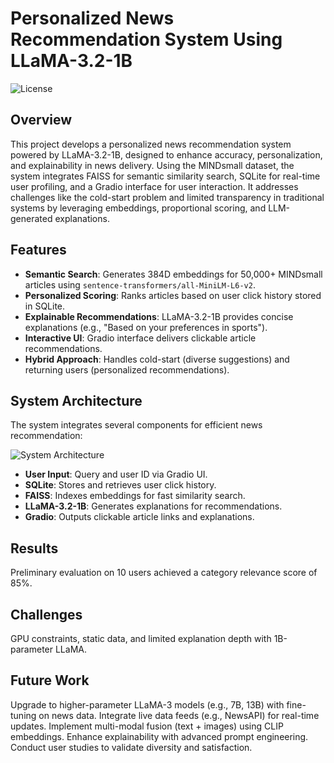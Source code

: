 # Personalized News Recommendation System Using LLaMA-3.2-1B

![License](https://img.shields.io/badge/license-MIT-blue.svg)

## Overview
This project develops a personalized news recommendation system powered by LLaMA-3.2-1B, designed to enhance accuracy, personalization, and explainability in news delivery. Using the MINDsmall dataset, the system integrates FAISS for semantic similarity search, SQLite for real-time user profiling, and a Gradio interface for user interaction. It addresses challenges like the cold-start problem and limited transparency in traditional systems by leveraging embeddings, proportional scoring, and LLM-generated explanations.

## Features
- **Semantic Search**: Generates 384D embeddings for 50,000+ MINDsmall articles using `sentence-transformers/all-MiniLM-L6-v2`.
- **Personalized Scoring**: Ranks articles based on user click history stored in SQLite.
- **Explainable Recommendations**: LLaMA-3.2-1B provides concise explanations (e.g., "Based on your preferences in sports").
- **Interactive UI**: Gradio interface delivers clickable article recommendations.
- **Hybrid Approach**: Handles cold-start (diverse suggestions) and returning users (personalized recommendations).

## System Architecture
The system integrates several components for efficient news recommendation:

![System Architecture](system_architecture.png)

- **User Input**: Query and user ID via Gradio UI.
- **SQLite**: Stores and retrieves user click history.
- **FAISS**: Indexes embeddings for fast similarity search.
- **LLaMA-3.2-1B**: Generates explanations for recommendations.
- **Gradio**: Outputs clickable article links and explanations.
 
## Results
Preliminary evaluation on 10 users achieved a category relevance score of 85%.

## Challenges 
GPU constraints, static data, and limited explanation depth with 1B-parameter LLaMA.

## Future Work
Upgrade to higher-parameter LLaMA-3 models (e.g., 7B, 13B) with fine-tuning on news data.
Integrate live data feeds (e.g., NewsAPI) for real-time updates.
Implement multi-modal fusion (text + images) using CLIP embeddings.
Enhance explainability with advanced prompt engineering.
Conduct user studies to validate diversity and satisfaction.
